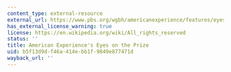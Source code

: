 ```yaml
---
content_type: external-resource
external_url: https://www.pbs.org/wgbh/americanexperience/features/eyesontheprize-timeline-eyes-prize/
has_external_license_warning: true
license: https://en.wikipedia.org/wiki/All_rights_reserved
status: ''
title: American Experience's Eyes on the Prize
uid: b5f13d9d-f46a-414e-bb1f-9849e877471d
wayback_url: ''
---
```

